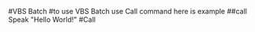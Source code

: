 #VBS Batch
#to use VBS Batch use Call command here is example
##call Speak "Hello World!"
#Call <file> <args>
